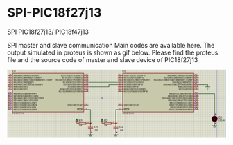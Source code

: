 # SPI-PIC18f27j13
SPI PIC18f27j13/ PIC18f47j13 

SPI master and slave communication Main codes are available here. The output simulated in proteus is shown as gif below. Please find the proteus file and the source code of master and slave device of PIC18f27j13 

![Alt Text](https://github.com/Zilch123/SPI-PIC18f27j13/blob/main/t7xmctIUo4.gif)

